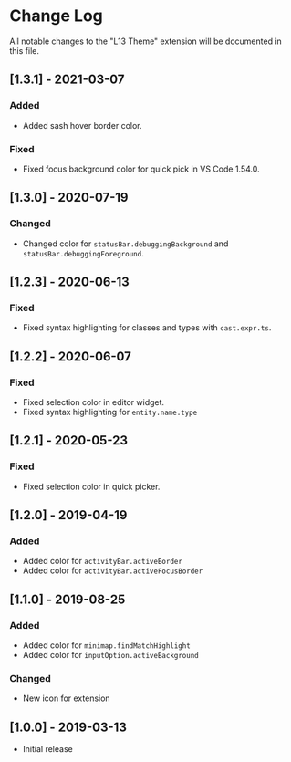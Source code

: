# Change Log
All notable changes to the "L13 Theme" extension will be documented in this file.

## [1.3.1] - 2021-03-07

### Added
- Added sash hover border color.

### Fixed
- Fixed focus background color for quick pick in VS Code 1.54.0.

## [1.3.0] - 2020-07-19

### Changed
- Changed color for `statusBar.debuggingBackground` and `statusBar.debuggingForeground`.

## [1.2.3] - 2020-06-13

### Fixed
- Fixed syntax highlighting for classes and types with `cast.expr.ts`.

## [1.2.2] - 2020-06-07

### Fixed
- Fixed selection color in editor widget.
- Fixed syntax highlighting for `entity.name.type`

## [1.2.1] - 2020-05-23

### Fixed
- Fixed selection color in quick picker.

## [1.2.0] - 2019-04-19

### Added
- Added color for `activityBar.activeBorder`
- Added color for `activityBar.activeFocusBorder`

## [1.1.0] - 2019-08-25

### Added
- Added color for `minimap.findMatchHighlight`
- Added color for `inputOption.activeBackground`

### Changed
- New icon for extension

## [1.0.0] - 2019-03-13
- Initial release